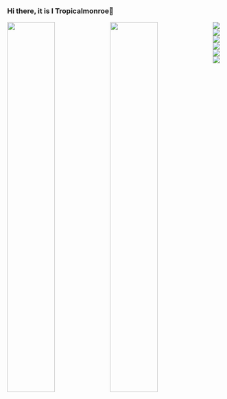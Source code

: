 ### Hi there, it is I Tropicalmonroe👋
<img align="left" width="47%" src="https://github-readme-stats.vercel.app/api?username=Tropicalmonroe&show_icons=true&theme=radical"/>
<img align="left" width="47%" src="https://github-readme-stats.vercel.app/api/top-langs/?username=tropicalmonroe&layout=compact"/>
<img align="left" src="https://img.shields.io/badge/c-%2300599C.svg?style=for-the-badge&logo=c&logoColor=white"/>
<img align="left" src="https://img.shields.io/badge/python-3670A0?style=for-the-badge&logo=python&logoColor=ffdd54"/>
<img align="left" src="https://img.shields.io/badge/c++-%2300599C.svg?style=for-the-badge&logo=c%2B%2B&logoColor=white"/>
<img src="https://img.shields.io/badge/Spotify-1ED760?style=for-the-badge&logo=spotify&logoColor=white"/>
<img align="left" src="https://img.shields.io/badge/VIM-%2311AB00.svg?style=for-the-badge&logo=vim&logoColor=white"/>
<img src="https://img.shields.io/badge/Visual%20Studio%20Code-0078d7.svg?style=for-the-badge&logo=visual-studio-code&logoColor=white"/>
